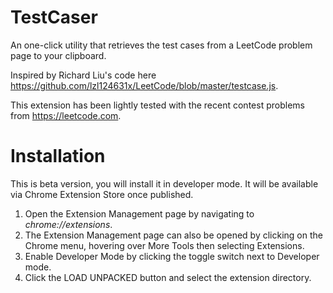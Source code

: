 # TestCaser
An one-click utility that retrieves the test cases from a LeetCode problem page to your clipboard.

Inspired by Richard Liu's code here https://github.com/lzl124631x/LeetCode/blob/master/testcase.js.

This extension has been lightly tested with the recent contest problems from https://leetcode.com.

# Installation
This is beta version, you will install it in developer mode. It will be available via Chrome Extension Store once published.
1. Open the Extension Management page by navigating to _chrome://extensions_.
2. The Extension Management page can also be opened by clicking on the Chrome menu, hovering over More Tools then selecting Extensions.
3. Enable Developer Mode by clicking the toggle switch next to Developer mode.
4. Click the LOAD UNPACKED button and select the extension directory.